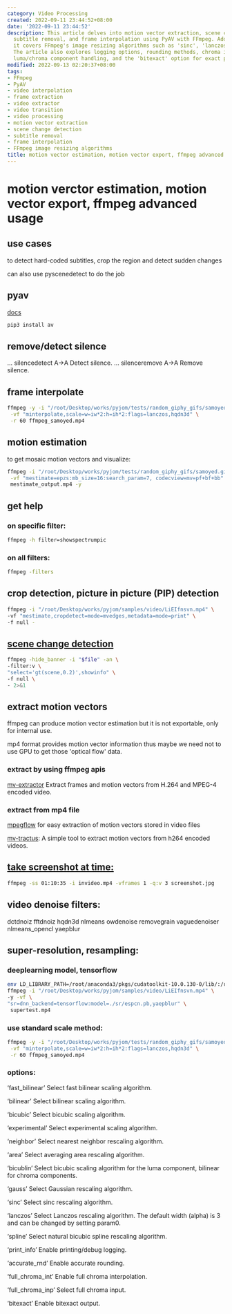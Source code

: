 ```yaml
---
category: Video Processing
created: 2022-09-11 23:44:52+08:00
date: '2022-09-11 23:44:52'
description: This article delves into motion vector extraction, scene change detection,
  subtitle removal, and frame interpolation using PyAV with FFmpeg. Additionally,
  it covers FFmpeg's image resizing algorithms such as 'sinc', 'lanczos', and 'spline'.
  The article also explores logging options, rounding methods, chroma interpolation,
  luma/chroma component handling, and the 'bitexact' option for exact pixel handling.
modified: 2022-09-13 02:20:37+08:00
tags:
- FFmpeg
- PyAV
- video interpolation
- frame extraction
- video extractor
- video transition
- video processing
- motion vector extraction
- scene change detection
- subtitle removal
- frame interpolation
- FFmpeg image resizing algorithms
title: motion vector estimation, motion vector export, ffmpeg advanced usage
---
```


# motion verctor estimation, motion vector export, ffmpeg advanced usage

## use cases

to detect hard-coded subtitles, crop the region and detect sudden changes

can also use pyscenedetect to do the job

## pyav

[docs](https://pyav.org/docs/stable/)

```bash 
pip3 install av
```

## remove/detect silence

 ... silencedetect     A->A       Detect silence.
 ... silenceremove     A->A       Remove silence.

## frame interpolate

```bash
ffmpeg -y -i "/root/Desktop/works/pyjom/tests/random_giphy_gifs/samoyed.gif" \
 -vf "minterpolate,scale=w=iw*2:h=ih*2:flags=lanczos,hqdn3d" \
 -r 60 ffmpeg_samoyed.mp4
```

## motion estimation

to get mosaic motion vectors and visualize:

```bash
ffmpeg -i "/root/Desktop/works/pyjom/tests/random_giphy_gifs/samoyed.gif" \
 -vf "mestimate=epzs:mb_size=16:search_param=7, codecview=mv=pf+bf+bb"  \
 mestimate_output.mp4 -y
```

## get help
### on specific filter:
```bash
ffmpeg -h filter=showspectrumpic
```
### on all filters:
```bash
ffmpeg -filters
```

## crop detection, picture in picture (PIP) detection

```bash
ffmpeg -i "/root/Desktop/works/pyjom/samples/video/LiEIfnsvn.mp4" \
-vf "mestimate,cropdetect=mode=mvedges,metadata=mode=print" \
-f null -
```

## [scene change detection](https://brontosaurusrex.github.io/2019/03/11/ffmpeg-scene-detection/)

```bash
ffmpeg -hide_banner -i "$file" -an \
-filter:v \
"select='gt(scene,0.2)',showinfo" \
-f null \
- 2>&1
```

## extract motion vectors

ffmpeg can produce motion vector estimation but it is not exportable, only for internal use.

mp4 format provides motion vector information thus maybe we need not to use GPU to get those 'optical flow' data.

### extract by using ffmpeg apis

[mv-extractor](https://github.com/LukasBommes/mv-extractor) Extract frames and motion vectors from H.264 and MPEG-4 encoded video.

### extract from mp4 file

[mpegflow](https://github.com/vadimkantorov/mpegflow) for easy extraction of motion vectors stored in video files

[mv-tractus](https://github.com/jishnujayakumar/MV-Tractus): A simple tool to extract motion vectors from h264 encoded videos.

## [take screenshot at time:](https://write.corbpie.com/taking-screenshot-with-ffmpeg/#:~:text=To%20take%20a%20screenshot%20or%20save%20a%20frame,means%20the%20frame%20number%20at%20the%20time%20specified.)
```bash
ffmpeg -ss 01:10:35 -i invideo.mp4 -vframes 1 -q:v 3 screenshot.jpg

```

## video denoise filters:
dctdnoiz fftdnoiz hqdn3d nlmeans owdenoise removegrain vaguedenoiser nlmeans_opencl yaepblur

## super-resolution, resampling:

### deeplearning model, tensorflow
```bash
env LD_LIBRARY_PATH=/root/anaconda3/pkgs/cudatoolkit-10.0.130-0/lib/:/root/anaconda3/pkgs/cudnn-7.6.5-cuda10.0_0/lib/:$LD_LIBRARY_PATH \
ffmpeg -i "/root/Desktop/works/pyjom/samples/video/LiEIfnsvn.mp4" \
-y -vf \
"sr=dnn_backend=tensorflow:model=./sr/espcn.pb,yaepblur" \
 supertest.mp4
```

### use standard scale method:
```bash
ffmpeg -y -i "/root/Desktop/works/pyjom/tests/random_giphy_gifs/samoyed.gif"\
 -vf "minterpolate,scale=w=iw*2:h=ih*2:flags=lanczos,hqdn3d" \
 -r 60 ffmpeg_samoyed.mp4
```

### options:

‘fast_bilinear’
Select fast bilinear scaling algorithm.

‘bilinear’
Select bilinear scaling algorithm.

‘bicubic’
Select bicubic scaling algorithm.

‘experimental’
Select experimental scaling algorithm.

‘neighbor’
Select nearest neighbor rescaling algorithm.

‘area’
Select averaging area rescaling algorithm.

‘bicublin’
Select bicubic scaling algorithm for the luma component, bilinear for chroma components.

‘gauss’
Select Gaussian rescaling algorithm.

‘sinc’
Select sinc rescaling algorithm.

‘lanczos’
Select Lanczos rescaling algorithm. The default width (alpha) is 3 and can be changed by setting param0.

‘spline’
Select natural bicubic spline rescaling algorithm.

‘print_info’
Enable printing/debug logging.

‘accurate_rnd’
Enable accurate rounding.

‘full_chroma_int’
Enable full chroma interpolation.

‘full_chroma_inp’
Select full chroma input.

‘bitexact’
Enable bitexact output.
